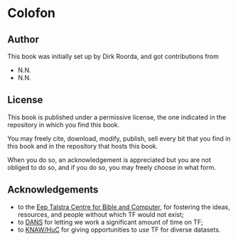 # Colofon

## Author

This book was initially set up by Dirk Roorda, and got contributions from

*   N.N.
*   N.N.

## License

This book is published under a permissive license, the one indicated in the
repository in which you find this book.

You may freely cite, download, modify, publish, sell every bit that you find in this
book and in the repository that hosts this book.

When you do so, an acknowledgement is appreciated but you are
not obliged to do so, and if you do so, you may freely choose in what form.

## Acknowledgements

*   to the [Eep Talstra Centre for Bible and Computer](https://etcbc.nl),
    for fostering the ideas, resources, and people without which TF would not exist;
*   to [DANS](https://dans.knaw.nl/en/) for letting we work a significant amount of
    time on TF;
*   to [KNAW/HuC](https://di.huc.knaw.nl/text-analysis-en.html) for giving
    opportunities to *use* TF for diverse datasets.
